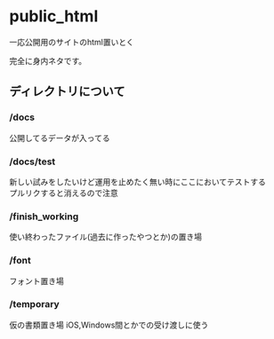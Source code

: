 # public_html
一応公開用のサイトのhtml置いとく

完全に身内ネタです。

## ディレクトリについて

### /docs
公開してるデータが入ってる

### /docs/test
新しい試みをしたいけど運用を止めたく無い時にここにおいてテストする  
プルリクすると消えるので注意

### /finish_working
使い終わったファイル(過去に作ったやつとか)の置き場

### /font
フォント置き場

### /temporary
仮の書類置き場
iOS,Windows間とかでの受け渡しに使う

